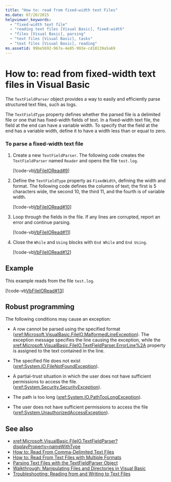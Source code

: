 ```yaml
---
title: "How to: read from fixed-width text Files"
ms.date: 07/20/2015
helpviewer_keywords: 
  - "fixed-width text file"
  - "reading text files [Visual Basic], fixed-width"
  - "files [Visual Basic], parsing"
  - "text files [Visual Basic], tasks"
  - "text files [Visual Basic], reading"
ms.assetid: 99be5692-967a-4e85-993e-cd18139a5a69
---
```

# How to: read from fixed-width text files in Visual Basic

The `TextFieldParser` object provides a way to easily and efficiently parse structured text files, such as logs.  
  
 The `TextFieldType` property defines whether the parsed file is a delimited file or one that has fixed-width fields of text. In a fixed-width text file, the field at the end can have a variable width. To specify that the field at the end has a variable width, define it to have a width less than or equal to zero.  
  
### To parse a fixed-width text file  
  
1. Create a new `TextFieldParser`. The following code creates the `TextFieldParser` named `Reader` and opens the file `test.log`.  
  
     [!code-vb[VbFileIORead#9](~/samples/snippets/visualbasic/VS_Snippets_VBCSharp/VbFileIORead/VB/Class1.vb#9)]  
  
2. Define the `TextFieldType` property as `FixedWidth`, defining the width and format. The following code defines the columns of text; the first is 5 characters wide, the second 10, the third 11, and the fourth is of variable width.  
  
     [!code-vb[VbFileIORead#10](~/samples/snippets/visualbasic/VS_Snippets_VBCSharp/VbFileIORead/VB/Class1.vb#10)]  
  
3. Loop through the fields in the file. If any lines are corrupted, report an error and continue parsing.  
  
     [!code-vb[VbFileIORead#11](~/samples/snippets/visualbasic/VS_Snippets_VBCSharp/VbFileIORead/VB/Class1.vb#11)]  
  
4. Close the `While` and `Using` blocks with `End While` and `End Using`.  
  
     [!code-vb[VbFileIORead#12](~/samples/snippets/visualbasic/VS_Snippets_VBCSharp/VbFileIORead/VB/Class1.vb#12)]  
  
## Example  

 This example reads from the file `test.log`.  
  
 [!code-vb[VbFileIORead#13](~/samples/snippets/visualbasic/VS_Snippets_VBCSharp/VbFileIORead/VB/Class1.vb#13)]  
  
## Robust programming  

 The following conditions may cause an exception:  
  
- A row cannot be parsed using the specified format (<xref:Microsoft.VisualBasic.FileIO.MalformedLineException>). The exception message specifies the line causing the exception, while the <xref:Microsoft.VisualBasic.FileIO.TextFieldParser.ErrorLine%2A> property is assigned to the text contained in the line.  
  
- The specified file does not exist (<xref:System.IO.FileNotFoundException>).  
  
- A partial-trust situation in which the user does not have sufficient permissions to access the file. (<xref:System.Security.SecurityException>).  
  
- The path is too long (<xref:System.IO.PathTooLongException>).  
  
- The user does not have sufficient permissions to access the file (<xref:System.UnauthorizedAccessException>).  
  
## See also

- <xref:Microsoft.VisualBasic.FileIO.TextFieldParser?displayProperty=nameWithType>
- [How to: Read From Comma-Delimited Text Files](how-to-read-from-comma-delimited-text-files.md)
- [How to: Read From Text Files with Multiple Formats](how-to-read-from-text-files-with-multiple-formats.md)
- [Parsing Text Files with the TextFieldParser Object](parsing-text-files-with-the-textfieldparser-object.md)
- [Walkthrough: Manipulating Files and Directories in Visual Basic](walkthrough-manipulating-files-and-directories.md)
- [Troubleshooting: Reading from and Writing to Text Files](troubleshooting-reading-from-and-writing-to-text-files.md)

